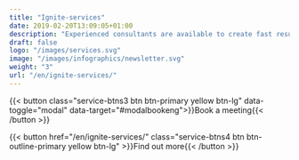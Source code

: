 ```yaml
---
title: "Ignite-services"
date: 2019-02-20T13:09:05+01:00
description: "Experienced consultants are available to create fast results through customized solutions"
draft: false
logo: "/images/services.svg"
image: "/images/infographics/newsletter.svg"
weight: "3"
url: "/en/ignite-services/"
---
```



{{< button class="service-btns3 btn btn-primary yellow btn-lg" data-toggle="modal" data-target="#modalbookeng">}}Book a meeting{{< /button >}}

{{< button href="/en/ignite-services/" class="service-btns4 btn btn-outline-primary yellow btn-lg" >}}Find out more{{< /button >}}